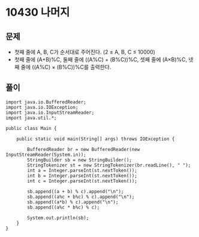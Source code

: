 # 10430 나머지

## 문제
* 첫째 줄에 A, B, C가 순서대로 주어진다. (2 ≤ A, B, C ≤ 10000)
* 첫째 줄에 (A+B)%C, 둘째 줄에 ((A%C) + (B%C))%C, 셋째 줄에 (A×B)%C, 넷째 줄에 ((A%C) × (B%C))%C를 출력한다.

## 풀이
```
import java.io.BufferedReader;
import java.io.IOException;
import java.io.InputStreamReader;
import java.util.*;

public class Main {

    public static void main(String[] args) throws IOException {

        BufferedReader br = new BufferedReader(new InputStreamReader(System.in));
        StringBuilder sb = new StringBuilder();
        StringTokenizer st = new StringTokenizer(br.readLine(), " ");
        int a = Integer.parseInt(st.nextToken());
        int b = Integer.parseInt(st.nextToken());
        int c = Integer.parseInt(st.nextToken());
        
        sb.append((a + b) % c).append("\n");
        sb.append((a%c + b%c) % c).append("\n");
        sb.append((a*b) % c).append("\n");
        sb.append((a%c * b%c) % c);

        System.out.println(sb);
    }
}
```
